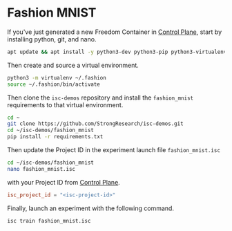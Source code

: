 # Fashion MNIST
If you've just generated a new Freedom Container in [Control Plane](https://cp.strongcompute.ai/), start by installing python, git, and nano.
```bash
apt update && apt install -y python3-dev python3-pip python3-virtualenv git nano
```
Then create and source a virtual environment. 
```bash
python3 -m virtualenv ~/.fashion
source ~/.fashion/bin/activate
```
Then clone the `isc-demos` repository and install the `fashion_mnist` requirements to that virtual environment.
```bash
cd ~
git clone https://github.com/StrongResearch/isc-demos.git
cd ~/isc-demos/fashion_mnist
pip install -r requirements.txt
```
Then update the Project ID in the experiment launch file `fashion_mnist.isc`
```bash
cd ~/isc-demos/fashion_mnist
nano fashion_mnist.isc
```
with your Project ID from [Control Plane](https://cp.strongcompute.ai/).
```toml
isc_project_id = "<isc-project-id>"
```
Finally, launch an experiment with the following command.
```bash
isc train fashion_mnist.isc
```

